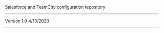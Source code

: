 Salesforce and TeamCity configuration repository 

**************************************************

Version 1.0 4/10/2023

**************************************************

